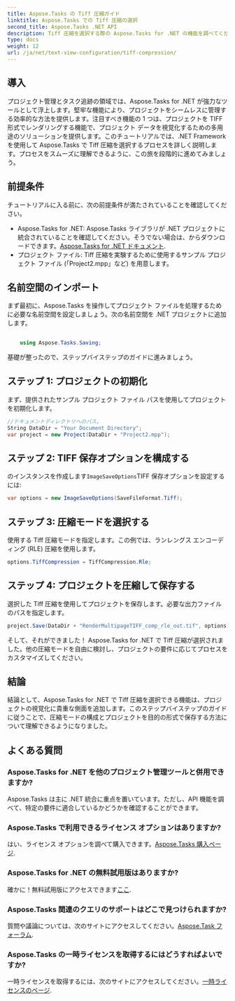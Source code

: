 ```yaml
---
title: Aspose.Tasks の Tiff 圧縮ガイド
linktitle: Aspose.Tasks での Tiff 圧縮の選択
second_title: Aspose.Tasks .NET API
description: Tiff 圧縮を選択する際の Aspose.Tasks for .NET の機能を調べてください。プロジェクトを効率的に視覚化するには、ステップバイステップのガイドに従ってください。
type: docs
weight: 12
url: /ja/net/text-view-configuration/tiff-compression/
---
```

## 導入
プロジェクト管理とタスク追跡の領域では、Aspose.Tasks for .NET が強力なツールとして浮上します。堅牢な機能により、プロジェクトをシームレスに管理する効率的な方法を提供します。注目すべき機能の 1 つは、プロジェクトを TIFF 形式でレンダリングする機能で、プロジェクト データを視覚化するための多用途のソリューションを提供します。このチュートリアルでは、.NET Framework を使用して Aspose.Tasks で Tiff 圧縮を選択するプロセスを詳しく説明します。プロセスをスムーズに理解できるように、この旅を段階的に進めてみましょう。
## 前提条件
チュートリアルに入る前に、次の前提条件が満たされていることを確認してください。
-  Aspose.Tasks for .NET: Aspose.Tasks ライブラリが .NET プロジェクトに統合されていることを確認してください。そうでない場合は、からダウンロードできます。[Aspose.Tasks for .NET ドキュメント](https://reference.aspose.com/tasks/net/).
- プロジェクト ファイル: Tiff 圧縮を実験するために使用するサンプル プロジェクト ファイル (「Project2.mpp」など) を用意します。
## 名前空間のインポート
まず最初に、Aspose.Tasks を操作してプロジェクト ファイルを処理するために必要な名前空間を設定しましょう。次の名前空間を .NET プロジェクトに追加します。
```csharp
    
    using Aspose.Tasks.Saving;
```
基礎が整ったので、ステップバイステップのガイドに進みましょう。
## ステップ 1: プロジェクトの初期化
まず、提供されたサンプル プロジェクト ファイル パスを使用してプロジェクトを初期化します。
```csharp
//ドキュメントディレクトリへのパス。
String DataDir = "Your Document Directory";
var project = new Project(DataDir + "Project2.mpp");
```
## ステップ 2: TIFF 保存オプションを構成する
のインスタンスを作成します`ImageSaveOptions`TIFF 保存オプションを設定するには:
```csharp
var options = new ImageSaveOptions(SaveFileFormat.Tiff);
```
## ステップ 3: 圧縮モードを選択する
使用する Tiff 圧縮モードを指定します。この例では、ランレングス エンコーディング (RLE) 圧縮を使用します。
```csharp
options.TiffCompression = TiffCompression.Rle;
```
## ステップ 4: プロジェクトを圧縮して保存する
選択した Tiff 圧縮を使用してプロジェクトを保存します。必要な出力ファイルのパスを指定します。
```csharp
project.Save(DataDir + "RenderMultipageTIFF_comp_rle_out.tif", options);
```
そして、それができました！ Aspose.Tasks for .NET で Tiff 圧縮が選択されました。他の圧縮モードを自由に検討し、プロジェクトの要件に応じてプロセスをカスタマイズしてください。
## 結論
結論として、Aspose.Tasks for .NET で Tiff 圧縮を選択できる機能は、プロジェクトの視覚化に貴重な側面を追加します。このステップバイステップのガイドに従うことで、圧縮モードの構成とプロジェクトを目的の形式で保存する方法について理解できるようになりました。
## よくある質問
### Aspose.Tasks for .NET を他のプロジェクト管理ツールと併用できますか?
Aspose.Tasks は主に .NET 統合に重点を置いています。ただし、API 機能を調べて、特定の要件に適合しているかどうかを確認することができます。
### Aspose.Tasks で利用できるライセンス オプションはありますか?
はい、ライセンス オプションを調べて購入できます。[Aspose.Tasks 購入ページ](https://purchase.aspose.com/buy).
### Aspose.Tasks for .NET の無料試用版はありますか?
確かに！無料試用版にアクセスできます[ここ](https://releases.aspose.com/).
### Aspose.Tasks 関連のクエリのサポートはどこで見つけられますか?
質問や議論については、次のサイトにアクセスしてください。[Aspose.Task フォーラム](https://forum.aspose.com/c/tasks/15).
### Aspose.Tasks の一時ライセンスを取得するにはどうすればよいですか?
一時ライセンスを取得するには、次のサイトにアクセスしてください。[一時ライセンスのページ](https://purchase.aspose.com/temporary-license/).